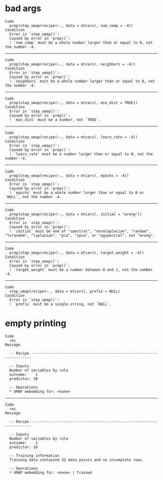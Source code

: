 # bad args

    Code
      prep(step_umap(recipe(~., data = mtcars), num_comp = -4))
    Condition
      Error in `step_umap()`:
      Caused by error in `prep()`:
      ! `num_comp` must be a whole number larger than or equal to 0, not the number -4.

---

    Code
      prep(step_umap(recipe(~., data = mtcars), neighbors = -4))
    Condition
      Error in `step_umap()`:
      Caused by error in `prep()`:
      ! `neighbors` must be a whole number larger than or equal to 0, not the number -4.

---

    Code
      prep(step_umap(recipe(~., data = mtcars), min_dist = TRUE))
    Condition
      Error in `step_umap()`:
      Caused by error in `prep()`:
      ! `min_dist` must be a number, not `TRUE`.

---

    Code
      prep(step_umap(recipe(~., data = mtcars), learn_rate = -4))
    Condition
      Error in `step_umap()`:
      Caused by error in `prep()`:
      ! `learn_rate` must be a number larger than or equal to 0, not the number -4.

---

    Code
      prep(step_umap(recipe(~., data = mtcars), epochs = -4))
    Condition
      Error in `step_umap()`:
      Caused by error in `prep()`:
      ! `epochs` must be a whole number larger than or equal to 0 or `NULL`, not the number -4.

---

    Code
      prep(step_umap(recipe(~., data = mtcars), initial = "wrong"))
    Condition
      Error in `step_umap()`:
      Caused by error in `prep()`:
      ! `initial` must be one of "spectral", "normlaplacian", "random", "lvrandom", "laplacian", "pca", "spca", or "agspectral", not "wrong".

---

    Code
      prep(step_umap(recipe(~., data = mtcars), target_weight = -4))
    Condition
      Error in `step_umap()`:
      Caused by error in `prep()`:
      ! `target_weight` must be a number between 0 and 1, not the number -4.

---

    Code
      step_umap(recipe(~., data = mtcars), prefix = NULL)
    Condition
      Error in `step_umap()`:
      ! `prefix` must be a single string, not `NULL`.

# empty printing

    Code
      rec
    Message
      
      -- Recipe ----------------------------------------------------------------------
      
      -- Inputs 
      Number of variables by role
      outcome:    1
      predictor: 10
      
      -- Operations 
      * UMAP embedding for: <none>

---

    Code
      rec
    Message
      
      -- Recipe ----------------------------------------------------------------------
      
      -- Inputs 
      Number of variables by role
      outcome:    1
      predictor: 10
      
      -- Training information 
      Training data contained 32 data points and no incomplete rows.
      
      -- Operations 
      * UMAP embedding for: <none> | Trained

